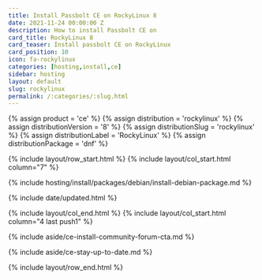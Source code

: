 ```yaml
---
title: Install Passbolt CE on RockyLinux 8
date: 2021-11-24 00:00:00 Z
description: How to install Passbolt CE on
card_title: RockyLinux 8
card_teaser: Install passbolt CE on RockyLinux
card_position: 10
icon: fa-rockylinux
categories: [hosting,install,ce]
sidebar: hosting
layout: default
slug: rockylinux
permalink: /:categories/:slug.html
---
```


{% assign product = 'ce' %}
{% assign distribution = 'rockylinux' %}
{% assign distributionVersion = '8' %}
{% assign distributionSlug = 'rockylinux' %}
{% assign distributionLabel = 'RockyLinux' %}
{% assign distributionPackage = 'dnf' %}

{% include layout/row_start.html %}
{% include layout/col_start.html column="7" %}

{% include hosting/install/packages/debian/install-debian-package.md %}

{% include date/updated.html %}

{% include layout/col_end.html %}
{% include layout/col_start.html column="4 last push1" %}

{% include aside/ce-install-community-forum-cta.md %}

{% include aside/ce-stay-up-to-date.md %}

{% include layout/row_end.html %}
